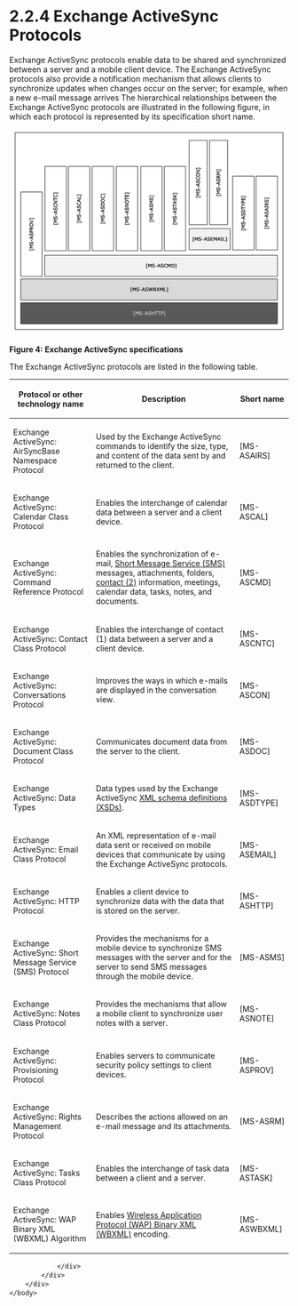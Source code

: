 <html dir="LTR" xmlns:mshelp="http://msdn.microsoft.com/mshelp" xmlns:ddue="http://ddue.schemas.microsoft.com/authoring/2003/5" xmlns:xlink="http://www.w3.org/1999/xlink" xmlns:tool="http://www.microsoft.com/tooltip">
    <head>
        <meta http-equiv="Content-Type" content="text/html; CHARSET=utf-8"></meta>
        <meta name="save" content="history"></meta>
        <title>2.2.4 Exchange ActiveSync Protocols</title>
        <xml>
            <mshelp:toctitle title="2.2.4 Exchange ActiveSync Protocols"></mshelp:toctitle>
            <mshelp:rltitle title="[MS-OXPROTO]: Exchange ActiveSync Protocols"></mshelp:rltitle>
            <mshelp:keyword index="A" term="8b83944d-0eed-4b2b-87dd-1982733ec089"></mshelp:keyword>
            <mshelp:attr name="DCSext.ContentType" value="open specification"></mshelp:attr>
            <mshelp:attr name="AssetID" value="8b83944d-0eed-4b2b-87dd-1982733ec089"></mshelp:attr>
            <mshelp:attr name="TopicType" value="kbRef"></mshelp:attr>
            <mshelp:attr name="DCSext.Title" value="[MS-OXPROTO]: Exchange ActiveSync Protocols" />
        </xml>
    </head>
    <body>
        <div id="header">
            <h1 class="heading">2.2.4 Exchange ActiveSync Protocols</h1>
        </div>
        <div id="mainSection">
            <div id="mainBody">
                <div id="allHistory" class="saveHistory"></div>
                <div id="sectionSection0" class="section" name="collapseableSection">
                    

<p>Exchange ActiveSync protocols enable data to be shared and
synchronized between a server and a mobile client device. The Exchange
ActiveSync protocols also provide a notification mechanism that allows clients
to synchronize updates when changes occur on the server; for example, when a
new e-mail message arrives The hierarchical relationships between the Exchange
ActiveSync protocols are illustrated in the following figure, in which each
protocol is represented by its specification short name.</p>

<p><img id="MS-OXPROTO_pict0ecda824-14b8-4daf-b490-7647120cd7a9.png" src="MS-OXPROTO_files/image004.png" alt="Exchange ActiveSync specifications" title="Exchange ActiveSync specifications"></p>

<p><b>Figure 4: Exchange ActiveSync specifications</b></p>

<p>The Exchange ActiveSync protocols are listed in the
following table.</p>

<table>
 <thead>
  <tr>
   <th>
   <p>Protocol or other technology name</p>
   </th>
   <th>
   <p>Description</p>
   </th>
   <th>
   <p>Short name</p>
   </th>
  </tr>
 </thead>
 <tr>
  <td>
  <p>Exchange ActiveSync: AirSyncBase Namespace Protocol</p>
  </td>
  <td>
  <p>Used by the Exchange ActiveSync commands to identify
  the size, type, and content of the data sent by and returned to the client. </p>
  </td>
  <td>
  <p><mshelp:link keywords="d1ba7987-41bf-483d-9045-96dfe11e3d1c" tabindex="0">[MS-ASAIRS]</mshelp:link></p>
  </td>
 </tr>
 <tr>
  <td>
  <p>Exchange ActiveSync: Calendar Class Protocol</p>
  </td>
  <td>
  <p>Enables the interchange of calendar data between a
  server and a client device.</p>
  </td>
  <td>
  <p><mshelp:link keywords="0c448682-4a6a-459a-ae66-2fed0712bef9" tabindex="0">[MS-ASCAL]</mshelp:link></p>
  </td>
 </tr>
 <tr>
  <td>
  <p>Exchange ActiveSync: Command Reference Protocol</p>
  </td>
  <td>
  <p>Enables the synchronization of e-mail, <a href="f888c37a-d994-4b91-96a5-e88cfbd66bd6.htm#gt_b9d83a03-4998-46ee-9afd-bca72f63af9a">Short Message Service (SMS)</a>
  messages, attachments, folders, <a href="f888c37a-d994-4b91-96a5-e88cfbd66bd6.htm#gt_48d3e923-3081-4b1c-a8b4-db07cc022128">contact (2)</a> information,
  meetings, calendar data, tasks, notes, and documents.</p>
  </td>
  <td>
  <p><mshelp:link keywords="1a3490f1-afe1-418a-aa92-6f630036d65a" tabindex="0">[MS-ASCMD]</mshelp:link></p>
  </td>
 </tr>
 <tr>
  <td>
  <p>Exchange ActiveSync: Contact Class Protocol</p>
  </td>
  <td>
  <p>Enables the interchange of contact (1) data between a
  server and a client device.</p>
  </td>
  <td>
  <p><mshelp:link keywords="a4593b9d-d9af-4d27-bc5c-67c4c1b98d54" tabindex="0">[MS-ASCNTC]</mshelp:link></p>
  </td>
 </tr>
 <tr>
  <td>
  <p>Exchange ActiveSync: Conversations Protocol</p>
  </td>
  <td>
  <p>Improves the ways in which e-mails are displayed in
  the conversation view.</p>
  </td>
  <td>
  <p><mshelp:link keywords="8571bf98-5f7b-4c2f-ab28-c32176d20169" tabindex="0">[MS-ASCON]</mshelp:link></p>
  </td>
 </tr>
 <tr>
  <td>
  <p>Exchange ActiveSync: Document Class Protocol</p>
  </td>
  <td>
  <p>Communicates document data from the server to the
  client. </p>
  </td>
  <td>
  <p><mshelp:link keywords="c503701c-0e59-4beb-9b8b-038cd69a3443" tabindex="0">[MS-ASDOC]</mshelp:link></p>
  </td>
 </tr>
 <tr>
  <td>
  <p>Exchange ActiveSync: Data Types</p>
  </td>
  <td>
  <p>Data types used by the Exchange ActiveSync <a href="f888c37a-d994-4b91-96a5-e88cfbd66bd6.htm#gt_c7e91c99-e45a-44c2-a08a-c34f137a2cae">XML schema definitions (XSDs)</a>.</p>
  </td>
  <td>
  <p><mshelp:link keywords="dcfe20e1-cb36-457f-8c7b-e5c61351f7d3" tabindex="0">[MS-ASDTYPE]</mshelp:link></p>
  </td>
 </tr>
 <tr>
  <td>
  <p>Exchange ActiveSync: Email Class Protocol</p>
  </td>
  <td>
  <p>An XML representation of e-mail data sent or received
  on mobile devices that communicate by using the Exchange ActiveSync
  protocols.</p>
  </td>
  <td>
  <p><mshelp:link keywords="f3d27369-e0f5-4164-aa5e-9b1abda16f5f" tabindex="0">[MS-ASEMAIL]</mshelp:link></p>
  </td>
 </tr>
 <tr>
  <td>
  <p>Exchange ActiveSync: HTTP Protocol</p>
  </td>
  <td>
  <p>Enables a client device to synchronize data with the
  data that is stored on the server. </p>
  </td>
  <td>
  <p><mshelp:link keywords="4cbf28dc-2876-41c6-9d87-ba9db86cd40d" tabindex="0">[MS-ASHTTP]</mshelp:link></p>
  </td>
 </tr>
 <tr>
  <td>
  <p>Exchange ActiveSync: Short Message Service (SMS)
  Protocol</p>
  </td>
  <td>
  <p>Provides the mechanisms for a mobile device to
  synchronize SMS messages with the server and for the server to send SMS
  messages through the mobile device.</p>
  </td>
  <td>
  <p><mshelp:link keywords="3123f34a-aabe-4ec5-aa83-6f6d48698a8b" tabindex="0">[MS-ASMS]</mshelp:link></p>
  </td>
 </tr>
 <tr>
  <td>
  <p>Exchange ActiveSync: Notes Class Protocol</p>
  </td>
  <td>
  <p>Provides the mechanisms that allow a mobile client to
  synchronize user notes with a server.</p>
  </td>
  <td>
  <p><mshelp:link keywords="21801d6c-000e-413c-8591-50430a8e9fd9" tabindex="0">[MS-ASNOTE]</mshelp:link></p>
  </td>
 </tr>
 <tr>
  <td>
  <p>Exchange ActiveSync: Provisioning Protocol</p>
  </td>
  <td>
  <p>Enables servers to communicate security policy
  settings to client devices. </p>
  </td>
  <td>
  <p><mshelp:link keywords="449c453b-74d7-4919-bfe8-95972b27048a" tabindex="0">[MS-ASPROV]</mshelp:link></p>
  </td>
 </tr>
 <tr>
  <td>
  <p>Exchange ActiveSync: Rights Management Protocol</p>
  </td>
  <td>
  <p>Describes the actions allowed on an e-mail message and
  its attachments.</p>
  </td>
  <td>
  <p><mshelp:link keywords="71e681b7-e178-4c10-96b6-78df7fa77dfc" tabindex="0">[MS-ASRM]</mshelp:link></p>
  </td>
 </tr>
 <tr>
  <td>
  <p>Exchange ActiveSync: Tasks Class Protocol</p>
  </td>
  <td>
  <p>Enables the interchange of task data between a client
  and a server.</p>
  </td>
  <td>
  <p><mshelp:link keywords="b8fe2664-50ba-4d00-bf6b-e4deab352c89" tabindex="0">[MS-ASTASK]</mshelp:link></p>
  </td>
 </tr>
 <tr>
  <td>
  <p>Exchange ActiveSync: WAP Binary XML (WBXML) Algorithm</p>
  </td>
  <td>
  <p>Enables <a href="f888c37a-d994-4b91-96a5-e88cfbd66bd6.htm#gt_46afe83a-7afd-42b3-8e27-07b6ae8d3dbc">Wireless Application Protocol
  (WAP) Binary XML (WBXML)</a> encoding.</p>
  </td>
  <td>
  <p><mshelp:link keywords="39973eb1-1e40-4eb5-ac74-42781c5a33bc" tabindex="0">[MS-ASWBXML]</mshelp:link></p>
  </td>
 </tr>
</table>

<p> </p>


                </div>
            </div>
        </div>
    </body>
</html>